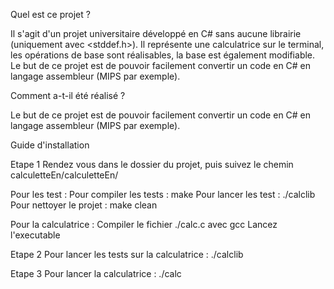 Quel est ce projet ?

Il s'agit d'un projet universitaire développé en C# sans aucune librairie (uniquement avec <stddef.h>). Il représente une calculatrice sur le terminal, les opérations de base sont réalisables, la base est également modifiable. Le but de ce projet est de pouvoir facilement convertir un code en C# en langage assembleur (MIPS par exemple).

Comment a-t-il été réalisé ?

Le but de ce projet est de pouvoir facilement convertir un code en C# en langage assembleur (MIPS par exemple).

Guide d'installation

Etape 1
Rendez vous dans le dossier du projet, puis suivez le chemin calculetteEn/calculetteEn/

Pour les test :
Pour compiler les tests : make
Pour lancer les test : ./calclib
Pour nettoyer le projet : make clean

Pour la calculatrice :
Compiler le fichier ./calc.c avec gcc
Lancez l'executable 

Etape 2
Pour lancer les tests sur la calculatrice : ./calclib

Etape 3
Pour lancer la calculatrice : ./calc
